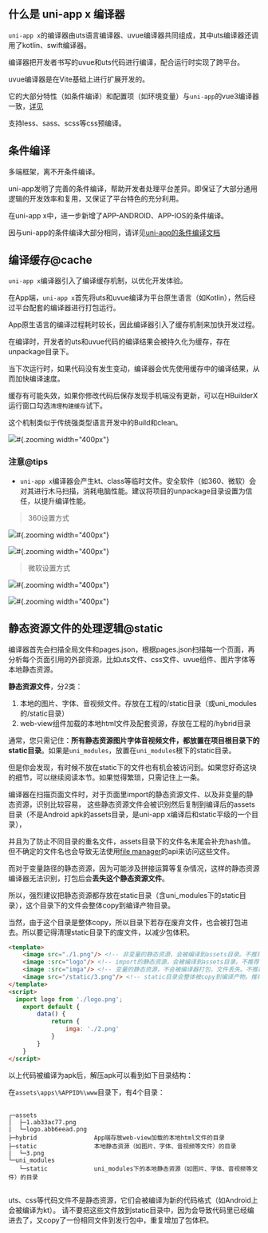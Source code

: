 ## 什么是 uni-app x 编译器

`uni-app x`的编译器由uts语言编译器、uvue编译器共同组成，其中uts编译器还调用了kotlin、swift编译器。

编译器把开发者书写的uvue和uts代码进行编译，配合运行时实现了跨平台。

uvue编译器是在Vite基础上进行扩展开发的。

它的大部分特性（如条件编译）和配置项（如环境变量）与`uni-app`的vue3编译器一致，[详见](https://uniapp.dcloud.net.cn/tutorial/compiler.html)

支持less、sass、scss等css预编译。

## 条件编译

多端框架，离不开条件编译。

uni-app发明了完善的条件编译，帮助开发者处理平台差异。即保证了大部分通用逻辑的开发效率和复用，又保证了平台特色的充分利用。

在uni-app x中，进一步新增了APP-ANDROID、APP-IOS的条件编译。

因与uni-app的条件编译大部分相同，请详见[uni-app的条件编译文档](https://uniapp.dcloud.net.cn/tutorial/platform.html)

## 编译缓存@cache

`uni-app x`编译器引入了编译缓存机制，以优化开发体验。

在App端，`uni-app x`首先将uts和uvue编译为平台原生语言（如Kotlin），然后经过平台配套的编译器进行打包运行。

App原生语言的编译过程耗时较长，因此编译器引入了缓存机制来加快开发过程。

在编译时，开发者的uts和uvue代码的编译结果会被持久化为缓存，存在unpackage目录下。

当下次运行时，如果代码没有发生变动，编译器会优先使用缓存中的编译结果，从而加快编译速度。

缓存有可能失效，如果你修改代码后保存发现手机端没有更新，可以在HBuilderX运行窗口勾选`清理构建缓存`试下。

这个机制类似于传统强类型语言开发中的Build和clean。

![](https://qiniu-web-assets.dcloud.net.cn/unidoc/zh/uni-app-x/clean-up-the-build-cache.jpg)#{.zooming width="400px"}

### 注意@tips

- `uni-app x`编译器会产生kt、class等临时文件。安全软件（如360、微软）会对其进行木马扫描，消耗电脑性能。建议将项目的unpackage目录设置为信任，以提升编译性能。

> 360设置方式

![](https://web-assets.dcloud.net.cn/hbuilderx-doc/360/360_1.png)#{.zooming width="400px"}

![](https://web-assets.dcloud.net.cn/hbuilderx-doc/360/360_2.png)#{.zooming width="400px"}

> 微软设置方式

![](https://web-assets.dcloud.net.cn/hbuilderx-doc/360/win_1.png)#{.zooming width="400px"}

![](https://web-assets.dcloud.net.cn/hbuilderx-doc/360/win_2.png)#{.zooming width="400px"}

## 静态资源文件的处理逻辑@static

编译器首先会扫描全局文件和pages.json，根据pages.json扫描每一个页面，再分析每个页面引用的外部资源，比如uts文件、css文件、uvue组件、图片字体等本地静态资源。

**静态资源文件**，分2类：
1. 本地的图片、字体、音视频文件。存放在工程的/static目录（或uni_modules的/static目录）
2. web-view组件加载的本地html文件及配套资源，存放在工程的/hybrid目录

通常，您只需记住：**所有静态资源图片字体音视频文件，都放置在项目根目录下的static目录**。如果是`uni_modules`，放置在`uni_modules`根下的static目录。

但是你会发现，有时候不放在static下的文件也有机会被访问到。如果您好奇这块的细节，可以继续阅读本节。如果觉得繁琐，只需记住上一条。

编译器在扫描页面文件时，对于页面里import的静态资源文件、以及非变量的静态资源，识别比较容易，
这些静态资源文件会被识别然后复制到编译后的assets目录（不是Android apk的assets目录，是uni-app x编译后和static平级的一个目录），

并且为了防止不同目录的重名文件，assets目录下的文件名末尾会补充hash值。但不确定的文件名也会导致无法使用[file manager](../api/get-file-system-manager.md)的api来访问这些文件。

而对于变量路径的静态资源，因为可能涉及拼接运算等复杂情况，这样的静态资源编译器无法识别，打包后会**丢失这个静态资源文件**。

所以，强烈建议把静态资源都存放在static目录（含uni_modules下的static目录），这个目录下的文件会整体copy到编译产物目录。

当然，由于这个目录是整体copy，所以目录下若存在废弃文件，也会被打包进去。所以要记得清理static目录下的废文件，以减少包体积。

```html
<template>
	<image src="./1.png"/> <!-- 非变量的静态资源，会被编译到assets目录。不推荐 -->
	<image :src="logo"/> <!-- import的静态资源，会被编译到assets目录。不推荐 -->
	<image :src="imga"/> <!-- 变量的静态资源，不会被编译器打包，文件丢失。不推荐 -->
	<image src="/static/3.png"/> <!-- static目录会整体被copy到编译产物。推荐 -->
</template>
<script>
  import logo from './logo.png';
	export default {
		data() {
			return {
				imga: './2.png'
			}
		}
	}
</script>
```

以上代码被编译为apk后，解压apk可以看到如下目录结构：

在`assets\apps\%APPID%\www`目录下，有4个目录：

<pre v-pre="" data-lang="">
	<code class="lang-" style="padding:0">
┌─assets
│  ├─1.ab33ac77.png
|  └─logo.abb6eead.png
├─hybrid                App端存放web-view加载的本地html文件的目录
├─static                本地静态资源（如图片、字体、音视频等文件）的目录
|  └─3.png
└─uni_modules           
   └─static             uni_modules下的本地静态资源（如图片、字体、音视频等文件）的目录
	</code>
</pre>

uts、css等代码文件不是静态资源，它们会被编译为新的代码格式（如Android上会被编译为kt）。
请不要把这些文件放到static目录中，因为会导致代码里已经编进去了，又copy了一份相同文件到发行包中，重复增加了包体积。